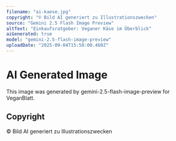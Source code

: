 ```yaml
---
filename: "ai-kaese.jpg"
copyright: "© Bild AI generiert zu Illustrationszwecken"
source: "Gemini 2.5 Flash Image Preview"
altText: "Einkaufsratgeber: Veganer Käse im Überblick"
aiGenerated: true
model: "gemini-2.5-flash-image-preview"
uploadDate: "2025-09-04T15:50:00.460Z"
---
```


# AI Generated Image

This image was generated by gemini-2.5-flash-image-preview for VeganBlatt.

## Copyright
© Bild AI generiert zu Illustrationszwecken
